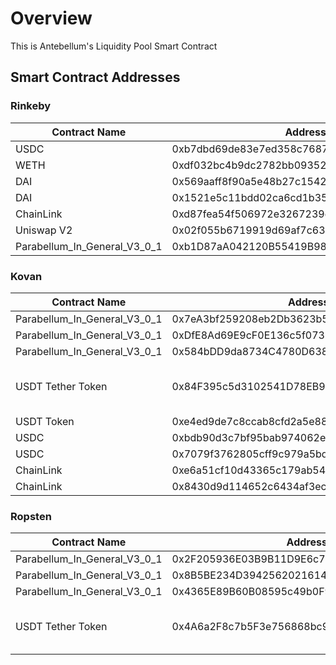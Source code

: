 # Overview

This is Antebellum's Liquidity Pool Smart Contract

## Smart Contract Addresses

### Rinkeby


|   Contract Name   |   Address |
|-----------------------------------|-----------------------------------------------|   
|   USDC    |   0xb7dbd69de83e7ed358c7687c1c1970e5dd121818  |
|   WETH    |   0xdf032bc4b9dc2782bb09352007d4c57b75160b15  |
|   DAI     |   0x569aaff8f90a5e48b27c154249ee5a08ed0c44e2  |
|   DAI     |   0x1521e5c11bdd02ca6cd1b35a34e176d87d9bdcd2  |
|   ChainLink   |   0xd87fea54f506972e3267239ec8e159548892074a  |
|   Uniswap V2  |   0x02f055b6719919d69af7c63c8ab4abb380383925  | 
| Parabellum_In_General_V3_0_1    |   0xb1D87aA042120B55419B980D81B6e9C7caE5aA5f  |

### Kovan

|   Contract Name   |   Address |   Notes    |                                   
|-------------------|-----------|----------- |
| Parabellum_In_General_V3_0_1    |   0x7eA3bf259208eb2Db3623b55DCC4F964D23B5BA0  | |
| Parabellum_In_General_V3_0_1    | 0xDfE8Ad69E9cF0E136c5f07332AaC7ac93d44BFA9  | Verified in Kovan Etherescan |
| Parabellum_In_General_V3_0_1  |   0x584bDD9da8734C4780D63843e8D87070c0D06027  |   3rd deploy  |
| USDT Tether Token               | 0x84F395c5d3102541D78EB9F04bB29552426D8Fda    | forked from this site https://forum.makerdao.com/t/usdt-erc20-token-smart-contract-technical-assessment/3462 |
| USDT Token        | 0xe4ed9de7c8ccab8cfd2a5e88c209bd6cdb9c86ad                    |   |
| USDC              | 0xbdb90d3c7bf95bab974062e59dc531b2adba92b5                    |   |
|   USDC            |   0x7079f3762805cff9c979a5bdc6f5648bcfee76c8                  |   |
|   ChainLink       |   0xe6a51cf10d43365c179ab54b78e0d875b1364dc0                  |   |
| ChainLink         |   0x8430d9d114652c6434af3ec9148af35bbbd21158                  |   Last transaction 3 days ago |


### Ropsten

|   Contract Name   |   Address |   Notes |
|-------------------|-----------|-------- |
|   Parabellum_In_General_V3_0_1         |   0x2F205936E03B9B11D9E6c78D5A8Bbc3a31461C1c  |  verified |
|    Parabellum_In_General_V3_0_1                                   | 0x8B5BE234D39425620216145169c866e335F20794    | Deployed from Remix and verified   |
|   Parabellum_In_General_V3_0_1 | 0x4365E89B60B08595c49b0F94106C9c773750Da37  |   deployed by Bob |
| USDT Tether Token               | 0x4A6a2F8c7b5F3e756868bc9AA24693aDb17f710f    | forked from this site https://forum.makerdao.com/t/usdt-erc20-token-smart-contract-technical-assessment/3462 |



  

